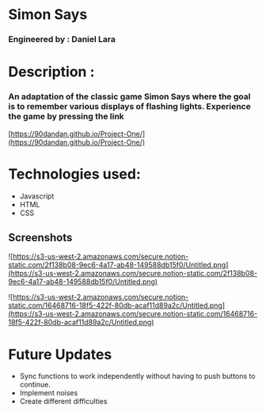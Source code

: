 # Simon Says

### Engineered by : Daniel Lara

# Description :

### An adaptation of the classic game Simon Says where the goal is to remember various displays of flashing lights. Experience the game by pressing the link

[https://90dandan.github.io/Project-One/](https://90dandan.github.io/Project-One/)

# Technologies used:

- Javascript
- HTML
- CSS

## Screenshots

![https://s3-us-west-2.amazonaws.com/secure.notion-static.com/2f138b08-9ec6-4a17-ab48-149588db15f0/Untitled.png](https://s3-us-west-2.amazonaws.com/secure.notion-static.com/2f138b08-9ec6-4a17-ab48-149588db15f0/Untitled.png)

![https://s3-us-west-2.amazonaws.com/secure.notion-static.com/16468716-18f5-422f-80db-acaf11d89a2c/Untitled.png](https://s3-us-west-2.amazonaws.com/secure.notion-static.com/16468716-18f5-422f-80db-acaf11d89a2c/Untitled.png)

# Future Updates

- Sync functions to work independently without having to push buttons to continue.
- Implement noises
- Create different difficulties
